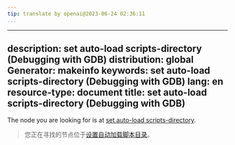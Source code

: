 ```yaml
---
tip: translate by openai@2023-06-24 02:36:11
...
```

---
description: set auto-load scripts-directory (Debugging with GDB)
distribution: global
Generator: makeinfo
keywords: set auto-load scripts-directory (Debugging with GDB)
lang: en
resource-type: document
title: set auto-load scripts-directory (Debugging with GDB)
---

The node you are looking for is at [set auto-load scripts-directory](objfile_002dgdbdotext-file.html#set-auto_002dload-scripts_002ddirectory).

> 您正在寻找的节点位于[设置自动加载脚本目录](objfile_002dgdbdotext-file.html#set-auto_002dload-scripts_002ddirectory)。
